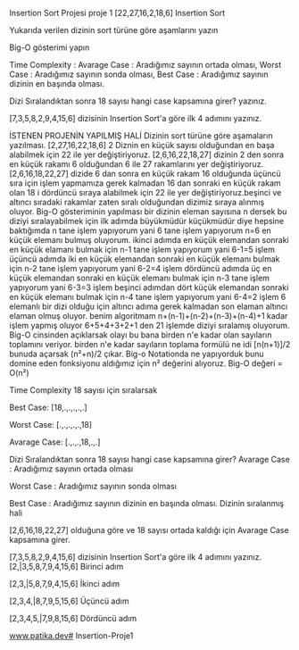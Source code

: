 Insertion Sort Projesi
proje 1
[22,27,16,2,18,6] Insertion Sort

Yukarıda verilen dizinin sort türüne göre aşamlarını yazın

Big-O gösterimi yapın

Time Complexity : Avarage Case : Aradığımız sayının ortada olması, Worst Case : Aradığımız sayının sonda olması, Best Case : Aradığımız sayının dizinin en başında olması.

Dizi Sıralandıktan sonra 18 sayısı hangi case kapsamına girer? yazınız.

[7,3,5,8,2,9,4,15,6] dizisinin Insertion Sort'a göre ilk 4 adımını yazınız.

İSTENEN PROJENİN YAPILMIŞ HALİ
Dizinin sort türüne göre aşamaların yazılması.
[2,27,16,22,18,6] 2 Diznin en küçük sayısı olduğundan en başa alabilmek için 22 ile yer değiştiriyoruz.
[2,6,16,22,18,27] dizinin 2 den sonra en küçük rakamı 6 olduğundan 6 ile 27 rakamlarını yer değiştiriyoruz.
[2,6,16,18,22,27] dizide 6 dan sonra en küçük rakam 16 olduğunda üçüncü sıra için işlem yapmamıza gerek kalmadan 16 dan sonraki en küçük rakam olan 18 i dördüncü sıraya alabilmek için 22 ile yer değiştiriyoruz.beşinci ve altıncı sıradaki rakamlar zaten sıralı olduğundan dizimiz sıraya alınmış oluyor.
Big-O gösteriminin yapılması
bir dizinin eleman sayısına n dersek bu diziyi sıralayabilmek için ilk adımda büyükmüdür küçükmüdür diye hepsine baktığımda n tane işlem yapıyorum yani 6 tane işlem yapıyorum n=6 en küçük elemanı bulmuş oluyorum.
ikinci adımda en küçük elemandan sonraki en küçük elamanı bulmak için n-1 tane işlem yapıyorum yani 6-1=5 işlem
üçüncü adımda iki en küçük elemandan sonraki en küçük elemanı bulmak için n-2 tane işlem yapıyorum yani 6-2=4 işlem
dördüncü adımda üç en küçük elemandan sonraki en küçük elemanı bulmak için n-3 tane işlem yapıyorum yani 6-3=3 işlem
beşinci adımdan dört küçük elemandan sonraki en küçük elemanı bulmak için n-4 tane işlem yapıyorum yani 6-4=2 işlem 6 elemanlı bir dizi olduğu için altıncı adıma gerek kalmadan son elaman altıncı elaman olmuş oluyor. benim algoritmam n+(n-1)+(n-2)+(n-3)+(n-4)+1 kadar işlem yapmış oluyor 6+5+4+3+2+1 den 21 işlemde diziyi sıralamış oluyorum. Big-O cinsinden açıklarsak olayı bu bana birden n'e kadar olan sayıların toplamını veriyor. birden n'e kadar sayıların toplama formülü ne idi [n(n+1)]/2 bunuda açarsak (n²+n)/2 çıkar. Big-o Notationda ne yapıyorduk bunu domine eden fonksiyonu aldığımız için n² değerini alıyoruz.
Big-O değeri = O(n²)

Time Complexity
18 sayısı için sıralarsak

Best Case: [18,.,.,.,.,.]

Worst Case: [.,.,.,.,.,18]

Avarage Case: [.,.,.,18,.,.]

Dizi Sıralandıktan sonra 18 sayısı hangi case kapsamına girer?
Avarage Case : Aradığımız sayının ortada olması

Worst Case : Aradığımız sayının sonda olması

Best Case : Aradığımız sayının dizinin en başında olması. Dizinin sıralanmış hali

[2,6,16,18,22,27] olduğuna göre ve 18 sayısı ortada kaldığı için Avarage Case kapsamına girer.

[7,3,5,8,2,9,4,15,6] dizisinin Insertion Sort'a göre ilk 4 adımını yazınız.
[2,|3,5,8,7,9,4,15,6] Birinci adım

[2,3,|5,8,7,9,4,15,6] İkinci adım

[2,3,4,|8,7,9,5,15,6] Üçüncü adım

[2,3,4,5,|7,9,8,15,6] Dördüncü adım

www.patika.dev# Insertion-Proje1
